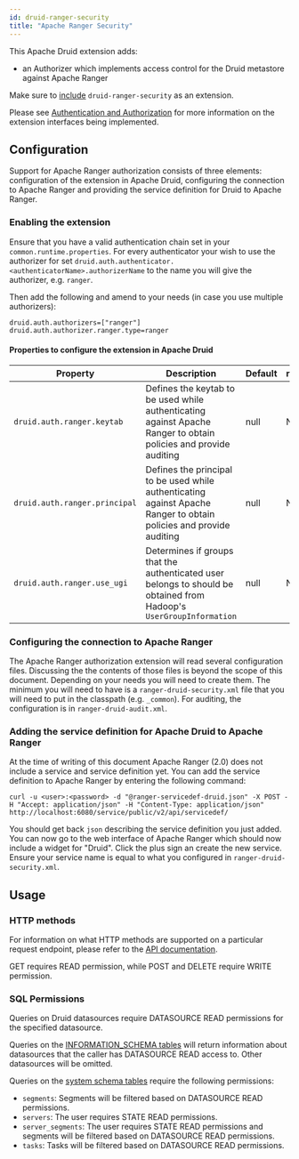 ```yaml
---
id: druid-ranger-security
title: "Apache Ranger Security"
---
```


<!--
  ~ Licensed to the Apache Software Foundation (ASF) under one
  ~ or more contributor license agreements.  See the NOTICE file
  ~ distributed with this work for additional information
  ~ regarding copyright ownership.  The ASF licenses this file
  ~ to you under the Apache License, Version 2.0 (the
  ~ "License"); you may not use this file except in compliance
  ~ with the License.  You may obtain a copy of the License at
  ~
  ~   http://www.apache.org/licenses/LICENSE-2.0
  ~
  ~ Unless required by applicable law or agreed to in writing,
  ~ software distributed under the License is distributed on an
  ~ "AS IS" BASIS, WITHOUT WARRANTIES OR CONDITIONS OF ANY
  ~ KIND, either express or implied.  See the License for the
  ~ specific language governing permissions and limitations
  ~ under the License.
  -->
  
This Apache Druid extension adds:

- an Authorizer which implements access control for the Druid metastore against Apache Ranger

Make sure to [include](../../development/extensions.md#loading-extensions) `druid-ranger-security` as an extension.

Please see [Authentication and Authorization](../../design/auth.md) for more information on the extension interfaces being implemented.

## Configuration

Support for Apache Ranger authorization consists of three elements: configuration of the extension 
in Apache Druid, configuring the connection to Apache Ranger and providing the service definition for Druid to Apache Ranger.
 
### Enabling the extension
Ensure that you have a valid authentication chain set in your `common.runtime.properties`. For every 
authenticator your wish to use the authorizer for set `druid.auth.authenticator.<authenticatorName>.authorizerName` 
to the name you will give the authorizer, e.g. `ranger`.

Then add the following and amend to your needs (in case you use multiple authorizers):

```
druid.auth.authorizers=["ranger"]
druid.auth.authorizer.ranger.type=ranger
```

#### Properties to configure the extension in Apache Druid
|Property|Description|Default|required|
|--------|-----------|-------|--------|
|`druid.auth.ranger.keytab`|Defines the keytab to be used while authenticating against Apache Ranger to obtain policies and provide auditing|null|No|
|`druid.auth.ranger.principal`|Defines the principal to be used while authenticating against Apache Ranger to obtain policies and provide auditing|null|No|
|`druid.auth.ranger.use_ugi`|Determines if groups that the authenticated user belongs to should be obtained from Hadoop's `UserGroupInformation`|null|No|

### Configuring the connection to Apache Ranger

The Apache Ranger authorization extension will read several configuration files. Discussing the
the contents of those files is beyond the scope of this document. Depending on your needs you will 
need to create them. The minimum you will need to have is a `ranger-druid-security.xml` file 
that you will need to put in the classpath (e.g. `_common`). For auditing, the configuration is 
in `ranger-druid-audit.xml`.

### Adding the service definition for Apache Druid to Apache Ranger

At the time of writing of this document Apache Ranger (2.0) does not include a service and 
service definition yet. You can add the service definition to Apache Ranger by entering the following
command:

`curl -u <user>:<password> -d "@ranger-servicedef-druid.json" -X POST -H "Accept: application/json" -H "Content-Type: application/json" http://localhost:6080/service/public/v2/api/servicedef/`

You should get back `json` describing the service definition you just added. You can now go to the web
interface of Apache Ranger which should now include a widget for "Druid". Click the plus sign an create
the new service. Ensure your service name is equal to what you configured in `ranger-druid-security.xml`.

## Usage

### HTTP methods

For information on what HTTP methods are supported on a particular request endpoint, please refer to the [API documentation](../../operations/api-reference.md).

GET requires READ permission, while POST and DELETE require WRITE permission.

### SQL Permissions

Queries on Druid datasources require DATASOURCE READ permissions for the specified datasource.

Queries on the [INFORMATION_SCHEMA tables](../../querying/sql.html#information-schema) will
return information about datasources that the caller has DATASOURCE READ access to. Other
datasources will be omitted.

Queries on the [system schema tables](../../querying/sql.html#system-schema) require the following permissions:
- `segments`: Segments will be filtered based on DATASOURCE READ permissions.
- `servers`: The user requires STATE READ permissions.
- `server_segments`: The user requires STATE READ permissions and segments will be filtered based on DATASOURCE READ permissions.
- `tasks`: Tasks will be filtered based on DATASOURCE READ permissions.
